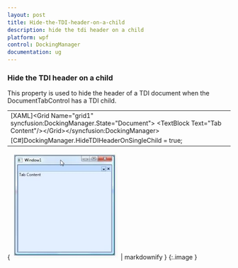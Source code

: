 ```yaml
---
layout: post
title: Hide-the-TDI-header-on-a-child
description: hide the tdi header on a child
platform: wpf
control: DockingManager
documentation: ug
---
```


### Hide the TDI header on a child

This property is used to hide the header of a TDI document when the DocumentTabControl has a TDI child.



<table>
<tr>
<td>
[XAML]<syncfusion:DockingManager Name="DockingManager"HideTDIHeaderOnSingleChild="True" UseDocumentContainer="True">&lt;Grid Name="grid1" syncfusion:DockingManager.State="Document"&gt;   &lt;TextBlock Text="Tab Content"/&gt;&lt;/Grid&gt;&lt;/syncfusion:DockingManager&gt;</td></tr>
<tr>
<td>
[C#]DockingManager.HideTDIHeaderOnSingleChild = true;</td></tr>
</table>


{ ![C:/Users/Hemanth/Desktop/Documentation/Images/HideHeader.jpg](Hide-the-TDI-header-on-a-child_images/Hide-the-TDI-header-on-a-child_img1.jpeg) | markdownify }
{:.image }


